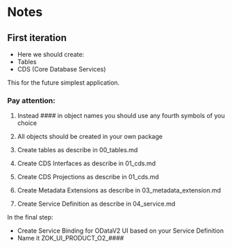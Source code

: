 # Notes
## First iteration

- Here we should create:
 - Tables
 - CDS (Core Database Services)
 
 This for the future simplest application.

 ### Pay attention:
 1. Instead #### in object names you should use any fourth symbols of you choice
 2. All objects should be created in your own package

1. Create tables as describe in 00_tables.md
2. Create CDS Interfaces as describe in 01_cds.md
3. Create CDS Projections as describe in 01_cds.md
4. Create Metadata Extensions as describe in 03_metadata_extension.md
5. Create Service Definition as describe in 04_service.md

In the final step:
- Create Service Binding for ODataV2 UI based on your Service Definition
- Name it ZOK_UI_PRODUCT_O2_####